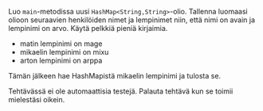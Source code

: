 

Luo `main`-metodissa uusi `HashMap<String,String>`-olio. Tallenna luomaasi olioon seuraavien henkilöiden nimet ja lempinimet niin, että nimi on avain ja lempinimi on arvo. Käytä pelkkiä pieniä kirjaimia.

- matin lempinimi on mage
- mikaelin lempinimi on mixu
- arton lempinimi on arppa

Tämän jälkeen hae HashMapistä mikaelin lempinimi ja tulosta se.

Tehtävässä ei ole automaattisia testejä. Palauta tehtävä kun se toimii mielestäsi oikein.


